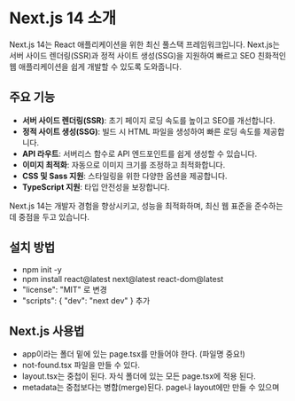 # Next.js 14 소개

Next.js 14는 React 애플리케이션을 위한 최신 풀스택 프레임워크입니다. Next.js는 서버 사이드 렌더링(SSR)과 정적 사이트 생성(SSG)을 지원하여 빠르고 SEO 친화적인 웹 애플리케이션을 쉽게 개발할 수 있도록 도와줍니다.

## 주요 기능

- **서버 사이드 렌더링(SSR)**: 초기 페이지 로딩 속도를 높이고 SEO를 개선합니다.
- **정적 사이트 생성(SSG)**: 빌드 시 HTML 파일을 생성하여 빠른 로딩 속도를 제공합니다.
- **API 라우트**: 서버리스 함수로 API 엔드포인트를 쉽게 생성할 수 있습니다.
- **이미지 최적화**: 자동으로 이미지 크기를 조정하고 최적화합니다.
- **CSS 및 Sass 지원**: 스타일링을 위한 다양한 옵션을 제공합니다.
- **TypeScript 지원**: 타입 안전성을 보장합니다.

Next.js 14는 개발자 경험을 향상시키고, 성능을 최적화하며, 최신 웹 표준을 준수하는 데 중점을 두고 있습니다.

## 설치 방법
- npm init -y
- npm install react@latest next@latest react-dom@latest
- "license": "MIT" 로 변경
- "scripts": {
    "dev": "next dev"
  } 추가

## Next.js 사용법
- app이라는 폴더 밑에 있는 page.tsx를 만들어야 한다. (파일명 중요!)
- not-found.tsx 파일을 만들 수 있다.
- layout.tsx는 중첩이 된다. 자식 폴더에 있는 모든 page.tsx에 적용 된다.
- metadata는 중첩보다는 병합(merge)된다. page나 layout에만 만들 수 있으며 